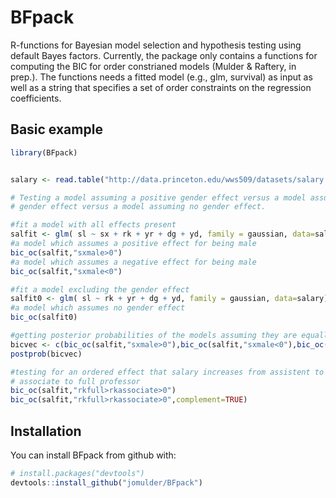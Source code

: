 # BFpack

R-functions for Bayesian model selection and hypothesis testing using default Bayes factors. Currently, the package only contains a functions for computing the BIC for order constrianed models (Mulder & Raftery, in prep.). The functions needs a fitted model (e.g., glm, survival) as input as well as a string that specifies a set of order constraints on the regression coefficients.


Basic example
-------------

``` r
library(BFpack)


salary <- read.table("http://data.princeton.edu/wws509/datasets/salary.dat", header=TRUE)

# Testing a model assuming a positive gender effect versus a model assuming a negative
# gender effect versus a model assuming no gender effect.

#fit a model with all effects present
salfit <- glm( sl ~ sx + rk + yr + dg + yd, family = gaussian, data=salary)
#a model which assumes a positive effect for being male
bic_oc(salfit,"sxmale>0")
#a model which assumes a negative effect for being male
bic_oc(salfit,"sxmale<0")

#fit a model excluding the gender effect
salfit0 <- glm( sl ~ rk + yr + dg + yd, family = gaussian, data=salary)
#a model which assumes no gender effect
bic_oc(salfit0)

#getting posterior probabilities of the models assuming they are equally likely a priori
bicvec <- c(bic_oc(salfit,"sxmale>0"),bic_oc(salfit,"sxmale<0"),bic_oc(salfit0))
postprob(bicvec)

#testing for an ordered effect that salary increases from assistent to associate, and from
# associate to full professor
bic_oc(salfit,"rkfull>rkassociate>0")
bic_oc(salfit,"rkfull>rkassociate>0",complement=TRUE)
```

Installation
------------

You can install BFpack from github with:

``` r
# install.packages("devtools")
devtools::install_github("jomulder/BFpack")
